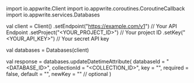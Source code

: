 import io.appwrite.Client
import io.appwrite.coroutines.CoroutineCallback
import io.appwrite.services.Databases

val client = Client()
    .setEndpoint("https://example.com/v1") // Your API Endpoint
    .setProject("<YOUR_PROJECT_ID>") // Your project ID
    .setKey("<YOUR_API_KEY>") // Your secret API key

val databases = Databases(client)

val response = databases.updateDatetimeAttribute(
    databaseId = "<DATABASE_ID>",
    collectionId = "<COLLECTION_ID>",
    key = "",
    required = false,
    default = "",
    newKey = "" // optional
)
